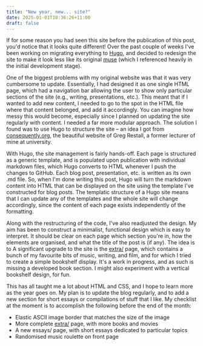 ```yaml
---
title: "New year, new... site?"
date: 2025-01-01T18:36:26+11:00
draft: false
---
```


If for some reason you had seen this site before the publication of this post, you'd notice that it looks quite different! Over the past couple of weeks I've been working on migrating everything to [Hugo](https://gohugo.io), and decided to redesign the site to make it look less like its original [muse](https://www.mrbrezina.com) (which I referenced heavily in the initial development stage). 

One of the biggest problems with my original website was that it was very cumbersome to update. Essentially, I had designed it as one single HTML page, which had a navigation bar allowing the user to show only particular sections of the site (e.g., writing, presentations, etc.). This meant that if I wanted to add new content, I needed to go to the spot in the HTML file where that content belonged, and add it accordingly. You can imagine how messy this would become, especially since I planned on updating the site regularly with content. I needed a far more modular approach. The solution I found was to use Hugo to structure the site &ndash; an idea I got from [consequently.org](https://consequently.org), the beautiful website of Greg Restall, a former lecturer of mine at university. 

With Hugo, the site management is fairly hands-off. Each page is structured as a generic template, and is populated upon publication with individual markdown files, which Hugo converts to HTML whenever I push the changes to GitHub. Each blog post, presentation, etc. is written as its own .md file. So, when I'm done writing this post, Hugo will turn the markdown content into HTML that can be displayed on the site using the template I've constructed for blog posts. The templatic structure of a Hugo site means that I can update any of the templates and the whole site will change accordingly, since the content of each page exists independently of the formatting.

Along with the restructuring of the code, I've also readjusted the design. My aim has been to construct a minimalist, functional design which is easy to interpret. It should be clear on each page which section you're in, how the elements are organised, and what the title of the post is (if any). The idea is to   A significant upgrade to the site is the [extra/](/extra) page, which contains a bunch of my favourite bits of music, writing, and film, and for which I tried to create a simple bookshelf display. It's a work in progress, and as such is missing a developed book section. I might also experiment with a vertical bookshelf design, for fun.

This has all taught me a lot about HTML and CSS, and I hope to learn more as the year goes on. My plan is to update the blog regularly, and to add a new section for short essays or compilations of stuff that I like. My checklist at the moment is to accomplish the following before the end of the month:

  - Elastic ASCII image border that matches the size of the image
  - More complete [extra/](/extra) page, with more books and movies
  - A new essays/ page, with short essays dedicated to particular topics
  - Randomised music roulette on front page
